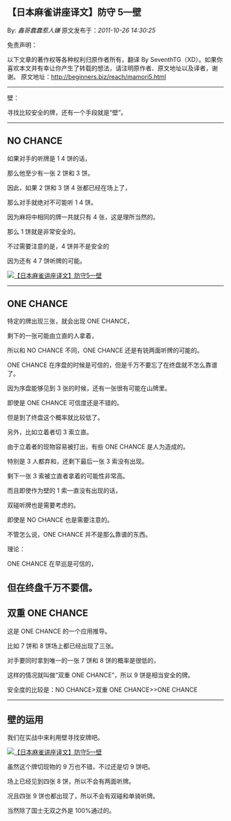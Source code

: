 ## 【日本麻雀讲座译文】防守 5—壁

By: _鑫哥蠢蠢惹人嫌_ 原文发布于：_2011-10-26 14:30:25_

免责声明：

以下文章的著作权等各种权利归原作者所有，翻译 By
SeventhTG（XD）。如果你喜欢本文并有幸让你产生了转载的想法，请注明原作者、原文地址以及译者，谢谢。
原文地址：http://beginners.biz/reach/mamori5.html

---

壁：

寻找比较安全的牌，还有一个手段就是“壁”。

---

## NO CHANCE

如果对手的听牌是 1 4 饼的话，

那么他至少有一张 2 饼和 3 饼。

因此，如果 2 饼和 3 饼 4 张都已经在场上了，

那么对手就绝对不可能听 1 4 饼。

因为麻将中相同的牌一共就只有 4 张，这是理所当然的。

那么 1 饼就是非常安全的。

不过需要注意的是，4 饼并不是安全的

因为还有 4 7 饼听牌的可能。

[![【日本麻雀讲座译文】防守5—壁](http://s14.sinaimg.cn/middle/7f78b76fgb02de2c730ed&690)](http://photo.blog.sina.com.cn/showpic.html#blogid=7f78b76f0100ytnp&url=http://s14.sinaimg.cn/orignal/7f78b76fgb02de2c730ed)

---

## ONE CHANCE

特定的牌出现三张，就会出现 ONE CHANCE，

剩下的一张可能由立直的人拿着，

所以和 NO CHANCE 不同，ONE CHANCE 还是有铳两面听牌的可能的。

ONE CHANCE 在序盘的时候是可信的，但是千万不要忘了在终盘就不怎么靠谱了。

因为序盘能够见到 3 张的时候，还有一张很有可能在山牌里。

即使是 ONE CHANCE 可信度还是不错的。

但是到了终盘这个概率就比较低了。

另外，比如立着者切 3 索立直。

由于立着者的现物容易被打出，有些 ONE CHANCE 是人为造成的。

特别是 3 人都弃和，还剩下最后一张 3 索没有出现。

剩下一张 3 索被立直者拿着的可能性非常高。

而且即使作为壁的 1 索一直没有出现的话，

双碰听牌也是需要考虑的。

即使是 NO CHANCE 也是需要注意的。

不管怎么说，ONE CHANCE 并不是那么靠谱的东西。

理论：

ONE CHANCE 在早巡是可信的，

## 但在终盘千万不要信。

## 双重 ONE CHANCE

这是 ONE CHANCE 的一个应用推导。

比如 7 饼和 8 饼场上都已经出现了三张。

对手要同时拿到唯一的一张 7 饼和 8 饼的概率是很低的，

这样的情况就叫做“双重 ONE CHANCE”，所以 9 饼是相当安全的牌。

安全度的比较是：NO
CHANCE>双重 ONE
CHANCE>>ONE CHANCE

---

## 壁的运用

我们在实战中来利用壁寻找安牌吧。

[![【日本麻雀讲座译文】防守5—壁](http://s13.sinaimg.cn/middle/7f78b76fgb02e1c8b62ec&690)](http://photo.blog.sina.com.cn/showpic.html#blogid=7f78b76f0100ytnp&url=http://s13.sinaimg.cn/orignal/7f78b76fgb02e1c8b62ec)

虽然这个牌切现物的 9 万也不错，不过还是切 9 饼吧。

场上已经见到四张 8 饼，所以不会有两面听牌。

况且四张 9 饼也都出现了，所以不会有双碰和单骑听牌。

当然除了国士无双之外是 100%通过的。
